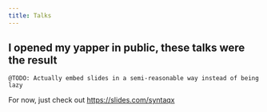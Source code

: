 ```yaml
---
title: Talks
---
```


## I opened my yapper in public, these talks were the result

<pre><code>@TODO: Actually embed slides in a semi-reasonable way instead of being lazy</code></pre>

For now, just check out https://slides.com/syntaqx
